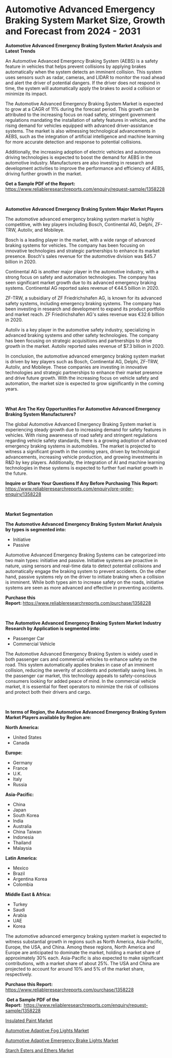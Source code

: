 <p><h1>Automotive Advanced Emergency Braking System Market Size, Growth and Forecast from 2024 - 2031</h1></p><p><strong>Automotive Advanced Emergency Braking System Market Analysis and Latest Trends</strong></p>
<p><p>An Automotive Advanced Emergency Braking System (AEBS) is a safety feature in vehicles that helps prevent collisions by applying brakes automatically when the system detects an imminent collision. This system uses sensors such as radar, cameras, and LIDAR to monitor the road ahead and alert the driver of potential dangers. If the driver does not respond in time, the system will automatically apply the brakes to avoid a collision or minimize its impact.</p><p>The Automotive Advanced Emergency Braking System Market is expected to grow at a CAGR of 11% during the forecast period. This growth can be attributed to the increasing focus on road safety, stringent government regulations mandating the installation of safety features in vehicles, and the rising demand for vehicles equipped with advanced driver-assistance systems. The market is also witnessing technological advancements in AEBS, such as the integration of artificial intelligence and machine learning for more accurate detection and response to potential collisions.</p><p>Additionally, the increasing adoption of electric vehicles and autonomous driving technologies is expected to boost the demand for AEBS in the automotive industry. Manufacturers are also investing in research and development activities to improve the performance and efficiency of AEBS, driving further growth in the market.</p></p>
<p><strong>Get a Sample PDF of the Report:&nbsp;</strong> <a href="https://www.reliableresearchreports.com/enquiry/request-sample/1358228">https://www.reliableresearchreports.com/enquiry/request-sample/1358228</a></p>
<p>&nbsp;</p>
<p><strong>Automotive Advanced Emergency Braking System Major Market Players</strong></p>
<p><p>The automotive advanced emergency braking system market is highly competitive, with key players including Bosch, Continental AG, Delphi, ZF-TRW, Autoliv, and Mobileye. </p><p>Bosch is a leading player in the market, with a wide range of advanced braking systems for vehicles. The company has been focusing on innovative technologies and strategic partnerships to enhance its market presence. Bosch's sales revenue for the automotive division was $45.7 billion in 2020.</p><p>Continental AG is another major player in the automotive industry, with a strong focus on safety and automation technologies. The company has seen significant market growth due to its advanced emergency braking systems. Continental AG reported sales revenue of €44.5 billion in 2020.</p><p>ZF-TRW, a subsidiary of ZF Friedrichshafen AG, is known for its advanced safety systems, including emergency braking systems. The company has been investing in research and development to expand its product portfolio and market reach. ZF Friedrichshafen AG's sales revenue was €32.6 billion in 2020.</p><p>Autoliv is a key player in the automotive safety industry, specializing in advanced braking systems and other safety technologies. The company has been focusing on strategic acquisitions and partnerships to drive growth in the market. Autoliv reported sales revenue of $7.3 billion in 2020.</p><p>In conclusion, the automotive advanced emergency braking system market is driven by key players such as Bosch, Continental AG, Delphi, ZF-TRW, Autoliv, and Mobileye. These companies are investing in innovative technologies and strategic partnerships to enhance their market presence and drive future growth. With the increasing focus on vehicle safety and automation, the market size is expected to grow significantly in the coming years.</p></p>
<p>&nbsp;</p>
<p><strong>What Are The Key Opportunities For Automotive Advanced Emergency Braking System Manufacturers?</strong></p>
<p><p>The global Automotive Advanced Emergency Braking System market is experiencing steady growth due to increasing demand for safety features in vehicles. With rising awareness of road safety and stringent regulations regarding vehicle safety standards, there is a growing adoption of advanced emergency braking systems in automobiles. The market is projected to witness a significant growth in the coming years, driven by technological advancements, increasing vehicle production, and growing investments in R&D by key players. Additionally, the integration of AI and machine learning technologies in these systems is expected to further fuel market growth in the future.</p></p>
<p><strong>Inquire or Share Your Questions If Any Before Purchasing This Report:</strong> <a href="https://www.reliableresearchreports.com/enquiry/pre-order-enquiry/1358228">https://www.reliableresearchreports.com/enquiry/pre-order-enquiry/1358228</a></p>
<p>&nbsp;</p>
<p><strong>Market Segmentation</strong></p>
<p><strong>The Automotive Advanced Emergency Braking System Market Analysis by types is segmented into:</strong></p>
<p><ul><li>Initiative</li><li>Passive</li></ul></p>
<p><p>Automotive Advanced Emergency Braking Systems can be categorized into two main types: initiative and passive. Initiative systems are proactive in nature, using sensors and real-time data to detect potential collisions and automatically engage the braking system to prevent accidents. On the other hand, passive systems rely on the driver to initiate braking when a collision is imminent. While both types aim to increase safety on the roads, initiative systems are seen as more advanced and effective in preventing accidents.</p></p>
<p><strong>Purchase this Report:&nbsp;</strong><a href="https://www.reliableresearchreports.com/purchase/1358228">https://www.reliableresearchreports.com/purchase/1358228</a></p>
<p>&nbsp;</p>
<p><strong>The Automotive Advanced Emergency Braking System Market Industry Research by Application is segmented into:</strong></p>
<p><ul><li>Passenger Car</li><li>Commercial Vehicle</li></ul></p>
<p><p>The Automotive Advanced Emergency Braking System is widely used in both passenger cars and commercial vehicles to enhance safety on the road. This system automatically applies brakes in case of an imminent collision, reducing the severity of accidents and potentially saving lives. In the passenger car market, this technology appeals to safety-conscious consumers looking for added peace of mind. In the commercial vehicle market, it is essential for fleet operators to minimize the risk of collisions and protect both their drivers and cargo.</p></p>
<p>&nbsp;</p>
<p><strong>In terms of Region, the Automotive Advanced Emergency Braking System Market Players available by Region are:</strong></p>
<p>
    <p> <strong> North America: </strong>
        <ul>
            <li>United States</li>
            <li>Canada</li>
        </ul>
        </p> 
    <p> <strong> Europe: </strong>
        <ul>
            <li>Germany</li>
            <li>France</li>
            <li>U.K.</li>
            <li>Italy</li>
            <li>Russia</li>
        </ul>
        </p> 
    <p> <strong> Asia-Pacific: </strong>
        <ul>
            <li>China</li>
            <li>Japan</li>
            <li>South Korea</li>
            <li>India</li>
            <li>Australia</li>
            <li>China Taiwan</li>
            <li>Indonesia</li>
            <li>Thailand</li>
            <li>Malaysia</li>
        </ul>
        </p> 
    <p> <strong> Latin America: </strong>
        <ul>
            <li>Mexico</li>
            <li>Brazil</li>
            <li>Argentina Korea</li>
            <li>Colombia</li>
        </ul>
        </p> 
    <p> <strong> Middle East & Africa: </strong>
        <ul>
            <li>Turkey</li>
            <li>Saudi</li>
            <li>Arabia</li>
            <li>UAE</li>
            <li>Korea</li>
        </ul>
    </p>
    </p>
<p><p>The automotive advanced emergency braking system market is expected to witness substantial growth in regions such as North America, Asia-Pacific, Europe, the USA, and China. Among these regions, North America and Europe are anticipated to dominate the market, holding a market share of approximately 30% each. Asia-Pacific is also expected to make significant contributions, with a market share of about 25%. The USA and China are projected to account for around 10% and 5% of the market share, respectively.</p></p>
<p><strong>Purchase this Report: </strong><a href="https://www.reliableresearchreports.com/purchase/1358228">https://www.reliableresearchreports.com/purchase/1358228</a></p>
<p>&nbsp;<strong>Get a Sample PDF of the Report:&nbsp;&nbsp;</strong><a href="https://www.reliableresearchreports.com/enquiry/request-sample/1358228">https://www.reliableresearchreports.com/enquiry/request-sample/1358228</a></p>
<p><strong></strong></p>
<p><p><a href="https://view.publitas.com/reportprime-1/insulated-paint-market-research-report-reveals-the-latest-trends-and-opportunities-of-this-market-for-period-from-2023-2030/">Insulated Paint Market</a></p><p><a href="https://github.com/nathandecarvalho/Market-Research-Report-List-2/blob/main/automotive-adaptive-fog-lights-market.md">Automotive Adaptive Fog Lights Market</a></p><p><a href="https://github.com/julyju69/Market-Research-Report-List-2/blob/main/automotive-adaptive-emergency-brake-lights-market.md">Automotive Adaptive Emergency Brake Lights Market</a></p><p><a href="https://spotless-saver-8fd.notion.site/Global-Starch-Esters-and-Ethers-Market-Size-and-Market-Trends-Insights-and-Projections-from-2024-to-426dd6034c834d2185067fc8deccde1d">Starch Esters and Ethers Market</a></p></p>